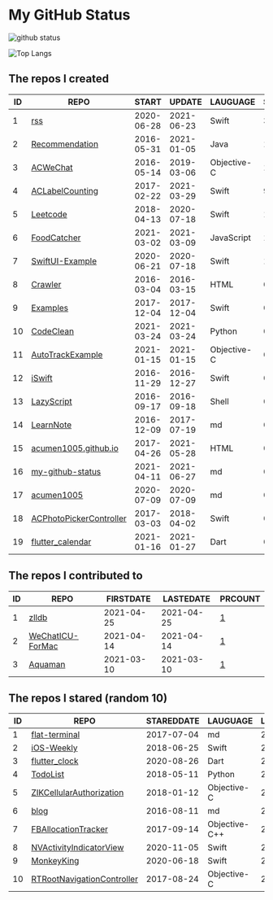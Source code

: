 # My GitHub Status

<img src="https://github-readme-stats-1.yihong0618.vercel.app/api?username=acumen1005&show_icons=true&&&hide_title=true&count_private=true" alt="github status" />

![Top Langs](https://github-readme-stats-1.yihong0618.vercel.app/api/top-langs/?username=acumen1005&layout=compact)

<!--START_SECTION:my_github-->
## The repos I created
| ID |                                       REPO                                       |   START    |   UPDATE   |  LAUGUAGE   | STARS |
|----|----------------------------------------------------------------------------------|------------|------------|-------------|-------|
|  1 | [rss](https://github.com/acumen1005/rss)                                         | 2020-06-28 | 2021-06-23 | Swift       |    32 |
|  2 | [Recommendation](https://github.com/acumen1005/Recommendation)                   | 2016-05-31 | 2021-01-05 | Java        |    18 |
|  3 | [ACWeChat](https://github.com/acumen1005/ACWeChat)                               | 2016-05-14 | 2019-03-06 | Objective-C |    14 |
|  4 | [ACLabelCounting](https://github.com/acumen1005/ACLabelCounting)                 | 2017-02-22 | 2021-03-29 | Swift       |     9 |
|  5 | [Leetcode](https://github.com/acumen1005/Leetcode)                               | 2018-04-13 | 2020-07-18 | Swift       |     1 |
|  6 | [FoodCatcher](https://github.com/acumen1005/FoodCatcher)                         | 2021-03-02 | 2021-03-09 | JavaScript  |     1 |
|  7 | [SwiftUI-Example](https://github.com/acumen1005/SwiftUI-Example)                 | 2020-06-21 | 2020-07-18 | Swift       |     1 |
|  8 | [Crawler](https://github.com/acumen1005/Crawler)                                 | 2016-03-04 | 2016-03-15 | HTML        |     0 |
|  9 | [Examples](https://github.com/acumen1005/Examples)                               | 2017-12-04 | 2017-12-04 | Swift       |     0 |
| 10 | [CodeClean](https://github.com/acumen1005/CodeClean)                             | 2021-03-24 | 2021-03-24 | Python      |     0 |
| 11 | [AutoTrackExample](https://github.com/acumen1005/AutoTrackExample)               | 2021-01-15 | 2021-01-15 | Objective-C |     0 |
| 12 | [iSwift](https://github.com/acumen1005/iSwift)                                   | 2016-11-29 | 2016-12-27 | Swift       |     0 |
| 13 | [LazyScript](https://github.com/acumen1005/LazyScript)                           | 2016-09-17 | 2016-09-18 | Shell       |     0 |
| 14 | [LearnNote](https://github.com/acumen1005/LearnNote)                             | 2016-12-09 | 2017-07-19 | md          |     0 |
| 15 | [acumen1005.github.io](https://github.com/acumen1005/acumen1005.github.io)       | 2017-04-26 | 2021-05-28 | HTML        |     0 |
| 16 | [my-github-status](https://github.com/acumen1005/my-github-status)               | 2021-04-11 | 2021-06-27 | md          |     0 |
| 17 | [acumen1005](https://github.com/acumen1005/acumen1005)                           | 2020-07-09 | 2020-07-09 | md          |     0 |
| 18 | [ACPhotoPickerController](https://github.com/acumen1005/ACPhotoPickerController) | 2017-03-03 | 2018-04-02 | Swift       |     0 |
| 19 | [flutter_calendar](https://github.com/acumen1005/flutter_calendar)               | 2021-01-16 | 2021-01-27 | Dart        |     0 |

## The repos I contributed to
| ID |                               REPO                                | FIRSTDATE  | LASTEDATE  |                                        PRCOUNT                                         |
|----|-------------------------------------------------------------------|------------|------------|----------------------------------------------------------------------------------------|
|  1 | [zlldb](https://github.com/everettjf/zlldb)                       | 2021-04-25 | 2021-04-25 | [1](https://github.com/everettjf/zlldb/pulls?q=is%3Apr+author%3Aacumen1005)            |
|  2 | [WeChatICU-ForMac](https://github.com/MustangYM/WeChatICU-ForMac) | 2021-04-14 | 2021-04-14 | [1](https://github.com/MustangYM/WeChatICU-ForMac/pulls?q=is%3Apr+author%3Aacumen1005) |
|  3 | [Aquaman](https://github.com/bawn/Aquaman)                        | 2021-03-10 | 2021-03-10 | [1](https://github.com/bawn/Aquaman/pulls?q=is%3Apr+author%3Aacumen1005)               |

## The repos I stared (random 10)
| ID |                                         REPO                                         | STAREDDATE |   LAUGUAGE    | LATESTUPDATE |
|----|--------------------------------------------------------------------------------------|------------|---------------|--------------|
|  1 | [flat-terminal](https://github.com/ahmetsulek/flat-terminal)                         | 2017-07-04 | md            | 2021-06-11   |
|  2 | [iOS-Weekly](https://github.com/SwiftOldDriver/iOS-Weekly)                           | 2018-06-25 | Swift         | 2021-07-03   |
|  3 | [flutter_clock](https://github.com/flutter/flutter_clock)                            | 2020-08-26 | Dart          | 2021-06-23   |
|  4 | [TodoList](https://github.com/Kewowlo/TodoList)                                      | 2018-05-11 | Python        | 2018-05-14   |
|  5 | [ZIKCellularAuthorization](https://github.com/Zuikyo/ZIKCellularAuthorization)       | 2018-01-12 | Objective-C   | 2021-06-29   |
|  6 | [blog](https://github.com/fouber/blog)                                               | 2016-08-11 | md            | 2021-07-03   |
|  7 | [FBAllocationTracker](https://github.com/facebookarchive/FBAllocationTracker)        | 2017-09-14 | Objective-C++ | 2021-07-02   |
|  8 | [NVActivityIndicatorView](https://github.com/ninjaprox/NVActivityIndicatorView)      | 2020-11-05 | Swift         | 2021-07-03   |
|  9 | [MonkeyKing](https://github.com/nixzhu/MonkeyKing)                                   | 2020-06-18 | Swift         | 2021-07-03   |
| 10 | [RTRootNavigationController](https://github.com/rickytan/RTRootNavigationController) | 2017-08-24 | Objective-C   | 2021-06-27   |

<!--END_SECTION:my_github-->